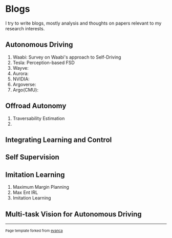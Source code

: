 [comment]: <> (## Portfolio)

[comment]: <> (---)

# Blogs

I try to write blogs, mostly analysis and thoughts on papers relevant to my research interests.

## Autonomous Driving
1. Waabi: Survey on Waabi's approach to Self-Driving
2. Tesla: Perception-based FSD
3. Wayve:
4. Aurora:
5. NVIDIA:
6. Argoverse:
7. Argo(CMU):

## Offroad Autonomy
1. Traversability Estimation
2. 

## Integrating Learning and Control

## Self Supervision

## Imitation Learning
1. Maximum Margin Planning
2. Max Ent IRL
3. Imitation Learning

## Multi-task Vision for Autonomous Driving

---
<p style="font-size:11px">Page template forked from <a href="https://github.com/evanca/quick-portfolio">evanca</a></p>
<!-- Remove above link if you don't want to attibute -->
